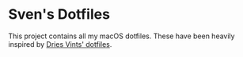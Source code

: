 # Sven's Dotfiles
This project contains all my macOS dotfiles. These have been heavily inspired by [Dries Vints' dotfiles](https://github.com/driesvints/dotfiles).
